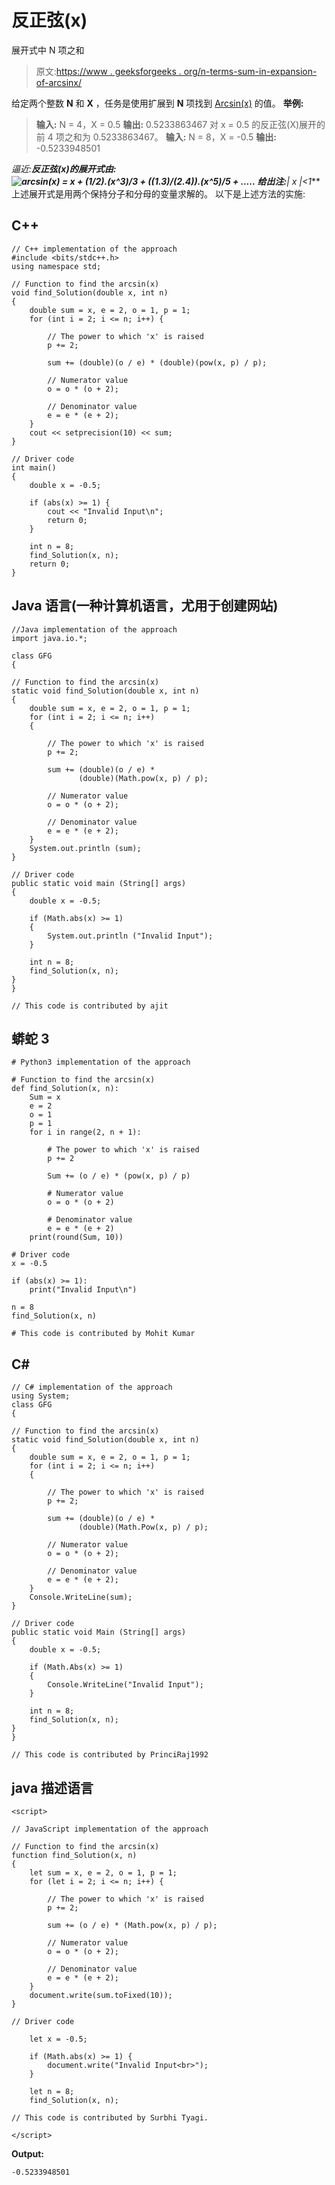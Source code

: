 # 反正弦(x)

展开式中 N 项之和

> 原文:[https://www . geeksforgeeks . org/n-terms-sum-in-expansion-of-arcsinx/](https://www.geeksforgeeks.org/sum-of-n-terms-in-the-expansion-of-arcsinx/)

给定两个整数 **N** 和 **X** ，任务是使用扩展到 **N** 项找到 [Arcsin(x)](https://en.wikipedia.org/wiki/Inverse_trigonometric_functions) 的值。
**举例:**

> **输入:** N = 4，X = 0.5
> **输出:** 0.5233863467
> 对
> x = 0.5 的反正弦(X)展开的前 4 项之和为 0.5233863467。
> **输入:** N = 8，X = -0.5
> **输出:** -0.5233948501

**逼近:**反正弦(x)的展开式由:
![arcsin(x) = x + (1/2).(x^3)/3 + ((1.3)/(2.4)).(x^5)/5 + .....  ](img/2be6a495400bb26833198fdffbcdd8cf.png "Rendered by QuickLaTeX.com")
**给出注:*****| x |<1***
上述展开式是用两个保持分子和分母的变量求解的。
以下是上述方法的实施:

## C++

```
// C++ implementation of the approach
#include <bits/stdc++.h>
using namespace std;

// Function to find the arcsin(x)
void find_Solution(double x, int n)
{
    double sum = x, e = 2, o = 1, p = 1;
    for (int i = 2; i <= n; i++) {

        // The power to which 'x' is raised
        p += 2;

        sum += (double)(o / e) * (double)(pow(x, p) / p);

        // Numerator value
        o = o * (o + 2);

        // Denominator value
        e = e * (e + 2);
    }
    cout << setprecision(10) << sum;
}

// Driver code
int main()
{
    double x = -0.5;

    if (abs(x) >= 1) {
        cout << "Invalid Input\n";
        return 0;
    }

    int n = 8;
    find_Solution(x, n);
    return 0;
}
```

## Java 语言(一种计算机语言，尤用于创建网站)

```
//Java implementation of the approach
import java.io.*;

class GFG
{

// Function to find the arcsin(x)
static void find_Solution(double x, int n)
{
    double sum = x, e = 2, o = 1, p = 1;
    for (int i = 2; i <= n; i++)
    {

        // The power to which 'x' is raised
        p += 2;

        sum += (double)(o / e) *
               (double)(Math.pow(x, p) / p);

        // Numerator value
        o = o * (o + 2);

        // Denominator value
        e = e * (e + 2);
    }
    System.out.println (sum);
}

// Driver code
public static void main (String[] args)
{
    double x = -0.5;

    if (Math.abs(x) >= 1)
    {
        System.out.println ("Invalid Input");
    }

    int n = 8;
    find_Solution(x, n);
}
}

// This code is contributed by ajit
```

## 蟒蛇 3

```
# Python3 implementation of the approach

# Function to find the arcsin(x)
def find_Solution(x, n):
    Sum = x
    e = 2
    o = 1
    p = 1
    for i in range(2, n + 1):

        # The power to which 'x' is raised
        p += 2

        Sum += (o / e) * (pow(x, p) / p)

        # Numerator value
        o = o * (o + 2)

        # Denominator value
        e = e * (e + 2)
    print(round(Sum, 10))

# Driver code
x = -0.5

if (abs(x) >= 1):
    print("Invalid Input\n")

n = 8
find_Solution(x, n)

# This code is contributed by Mohit Kumar
```

## C#

```
// C# implementation of the approach
using System;
class GFG
{

// Function to find the arcsin(x)
static void find_Solution(double x, int n)
{
    double sum = x, e = 2, o = 1, p = 1;
    for (int i = 2; i <= n; i++)
    {

        // The power to which 'x' is raised
        p += 2;

        sum += (double)(o / e) *
               (double)(Math.Pow(x, p) / p);

        // Numerator value
        o = o * (o + 2);

        // Denominator value
        e = e * (e + 2);
    }
    Console.WriteLine(sum);
}

// Driver code
public static void Main (String[] args)
{
    double x = -0.5;

    if (Math.Abs(x) >= 1)
    {
        Console.WriteLine("Invalid Input");
    }

    int n = 8;
    find_Solution(x, n);
}
}

// This code is contributed by PrinciRaj1992
```

## java 描述语言

```
<script>

// JavaScript implementation of the approach

// Function to find the arcsin(x)
function find_Solution(x, n)
{
    let sum = x, e = 2, o = 1, p = 1;
    for (let i = 2; i <= n; i++) {

        // The power to which 'x' is raised
        p += 2;

        sum += (o / e) * (Math.pow(x, p) / p);

        // Numerator value
        o = o * (o + 2);

        // Denominator value
        e = e * (e + 2);
    }
    document.write(sum.toFixed(10));
}

// Driver code

    let x = -0.5;

    if (Math.abs(x) >= 1) {
        document.write("Invalid Input<br>");
    }

    let n = 8;
    find_Solution(x, n);

// This code is contributed by Surbhi Tyagi.

</script>
```

**Output:** 

```
-0.5233948501
```